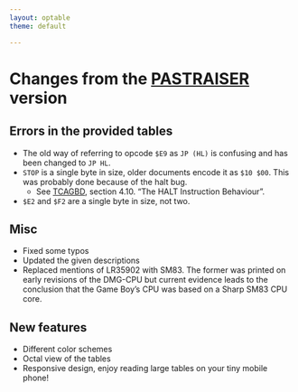 ```yaml
---
layout: optable
theme: default

---
```


Changes from the [PASTRAISER](http://www.pastraiser.com/cpu/gameboy/gameboy_opcodes.html) version
=================================================================================================

Errors in the provided tables
-----------------------------
* The old way of referring to opcode `$E9` as `JP (HL)` is confusing and has been changed to `JP HL`.
* `STOP` is a single byte in size, older documents encode it as `$10 $00`. This was probably done because of the halt bug.
  - See [TCAGBD](https://github.com/AntonioND/giibiiadvance/blob/master/docs/TCAGBD.pdf), section 4.10. “The HALT Instruction Behaviour”.
* `$E2` and `$F2` are a single byte in size, not two.

Misc
----
* Fixed some typos
* Updated the given descriptions
* Replaced mentions of LR35902 with SM83. The former was printed on early revisions of the DMG-CPU but current evidence leads
to the conclusion that the Game Boy’s CPU was based on a Sharp SM83 CPU core.

New features
------------
* Different color schemes
* Octal view of the tables
* Responsive design, enjoy reading large tables on your tiny mobile phone!
